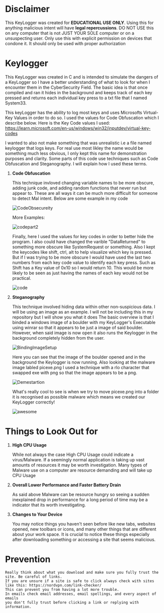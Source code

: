 # Disclaimer
This KeyLogger was created for **EDUCATIONAL USE ONLY**. Using this for anything malicious intent will have **legal repercussions**. DO NOT USE this on any computer that is not JUST YOUR SOLE computer or on
a unsuspecting user. Only use this with explicit permission on devices that condone it. It should only be used with proper authorization 

# Keylogger
This KeyLogger was created in C and is intended to simulate the dangers of a KeyLogger so I have a better understanding of what to look for when I encounter them in the CyberSecurity Field.
The basic idea is that once compiled and ran it hides in the background and keeps track of each key pressed and returns each individual key press to a txt file
that I named System33.

This keyLogger has the ability to log most keys and uses Microsofts Virtual-Key Values in order to do so. I used the values for Code Obfuscation which I describe below.
Here is the Key Code values I used: 
https://learn.microsoft.com/en-us/windows/win32/inputdev/virtual-key-codes


I wanted to also not make something that was unrealistic i.e a file named keylogger that logs keys. For real use most likley the name would be something much less obvious,
I only kept this name for demonstration purposes and clarity. Some parts of this code use techniques such as Code Obfuscation and Steganography. I will explain how I used these terms.

1. **Code Obfuscation**


    This technique invloved changing variable names to be more obscure, adding junk code, and adding random functions that never run but appear to.
    These are all ways it can be much more difficult for someone to detect Mal intent. Below are some example in my code

    ![CodeObsecureity](https://github.com/cscohera/Keylogger/assets/155030761/f0734029-dd00-4f50-af46-2657a819ef57)



    More Examples:



   ![codepart2](https://github.com/cscohera/Keylogger/assets/155030761/5d7cd834-7c84-4033-a2fc-57818c606849)


   Finally, here I used the values for key codes in order to better hide the program. I also could have
   changed the varible "DataReturned" to something more obscure like SystemRequest or something.
   Also I kept the keycodes like shift, ctrl, alt to help visualize which key is pressed. But if I was trying to be
   more obscure I would have used the last two numbers from each key code value to identify each key press.
   Such as Shift has a Key value of 0x10 so I would return 10. This would be more likely to be seen as just having
   the names of each key would not be practical. 


   ![code](https://github.com/cscohera/Keylogger/assets/155030761/3a68de89-f405-485b-966d-99a94e939ea1)

2. **Steganography**

   
    This technique involved hiding data within other non-suspicious data. I will be using an image as an example.
    I will not be including this in my repository but I will show you what it does
    The basic overview is that I binded a windows image of a boulder with my KeyLogger's Executable using winrar so that
    it appears to be just a image of said boulder. However, when said image is now open it also runs the Keylogger in the 
    background completely hidden from the user.

    ![BindingImageSetup](https://github.com/cscohera/Keylogger/assets/155030761/826ca115-f4db-48bd-b7d3-190783574b5b)




   Here you can see that the image of the boulder opened and in the background the Keylogger is now running.
   Also looking at the malware image labled picexe.png I used a technique with a rlo character that swapped exe with png
   so that the image appears to be a png.

   

   ![Demestartion](https://github.com/cscohera/Keylogger/assets/155030761/3f4ceb64-f4c2-4047-9c56-c0974a2e53fb)


   What's really cool to see is when we try to move picexe.png into a folder it is recognised as possible malware
   which means we created our KeyLogger correctly!
   

   ![awesome](https://github.com/cscohera/Keylogger/assets/155030761/993e8a8c-1133-42e4-8d46-0511e31af6a4)



# Things to Look Out for
1. **High CPU Usage**
   
   While not always the case High CPU Usage could indicate a virus/Malware. If a seemingly normal application is taking up vast amounts of resources
   it may be worth investigation. Many types of Malware use on a computer are resource demanding and will take up CPU Usage

2. **Overall Lower Performance and Faster Battery Drain**

   As said above Malware can be resource hungry so seeing a sudden inexplained drop in performance for a long period of time may be a indicator
   that its worth investigating.

3. **Changes to Your Device**

   You may notice things you haven't seen before like new tabs, websites opened, new toolbars or icons, and many other things that are different
   about your work space. It is crucial to notice these things especially after downloading something or accessing a site that seems malicious.

# Prevention

    Really think about what you download and make sure you fully trust the site. Be careful of links.  
    If you are unsure if a site is safe to click always check with sites like this: https://nordvpn.com/link-checker/
    This can prevent you from having a lot more trouble. 
    In emails check email addresses, email spellings, and every aspect of emails 
    you don't fully trust before clicking a link or replying with information.
